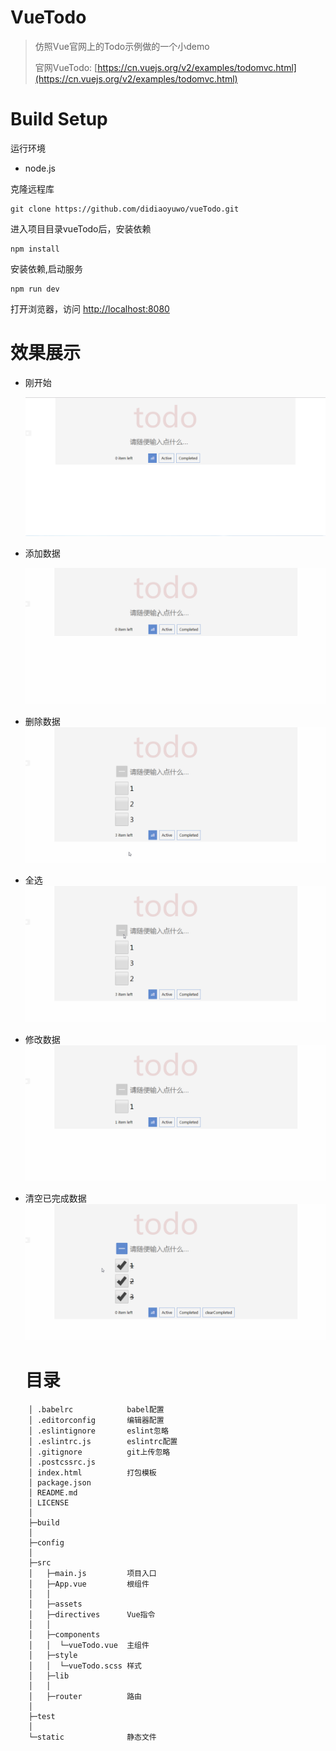 # VueTodo

> 仿照Vue官网上的Todo示例做的一个小demo
> 
> 官网VueTodo: [https://cn.vuejs.org/v2/examples/todomvc.html](https://cn.vuejs.org/v2/examples/todomvc.html)

# Build Setup

运行环境

*   node.js

克隆远程库

```
git clone https://github.com/didiaoyuwo/vueTodo.git
```

进入项目目录vueTodo后，安装依赖

```
npm install
```

安装依赖,启动服务

```
npm run dev
```
    
打开浏览器，访问 [http://localhost:8080](http://localhost:8080)

# 效果展示

*   刚开始

    ![Image text](https://github.com/didiaoyuwo/Project-gif/blob/master/vueTodo/start.png?raw=true)

*   添加数据

    ![Image text](https://github.com/didiaoyuwo/Project-gif/blob/master/vueTodo/add.gif?raw=true)

*   删除数据
    ![Image text](https://github.com/didiaoyuwo/Project-gif/blob/master/vueTodo/delete.gif?raw=true)
*   全选
    ![Image text](https://github.com/didiaoyuwo/Project-gif/blob/master/vueTodo/selectall.gif?raw=true)
*   修改数据
    ![Image text](https://github.com/didiaoyuwo/Project-gif/blob/master/vueTodo/edit.gif?raw=true)
*   清空已完成数据
    ![Image text](https://github.com/didiaoyuwo/Project-gif/blob/master/vueTodo/clear.gif?raw=true)

    # 目录
    
```
    │ .babelrc            babel配置
    │ .editorconfig       编辑器配置
    │ .eslintignore       eslint忽略
    │ .eslintrc.js        eslintrc配置
    │ .gitignore          git上传忽略
    │ .postcssrc.js
    │ index.html          打包模板
    │ package.json
    │ README.md
    │ LICENSE
    │
    ├─build
    │
    ├─config
    │
    ├─src
    │   ├─main.js         项目入口
    │   ├─App.vue         根组件
    │   │
    │   ├─assets          
    │   ├─directives      Vue指令
    │   │     
    │   ├─components         
    │   │  └─vueTodo.vue  主组件      
    │   ├─style         
    │   │  └─vueTodo.scss 样式
    │   ├─lib
    │   │
    │   ├─router          路由
    │   
    ├─test   
    │
    └─static              静态文件
```    
